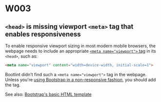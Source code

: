 # W003
## `<head>` is missing viewport `<meta>` tag that enables responsiveness

To enable responsive viewport sizing in most modern mobile browsers, the webpage needs to include an appropriate [`<meta name="viewport">` tag](https://developer.mozilla.org/en-US/docs/Web/HTML/Element/meta) in its `<head>`, such as:
```html
<meta name="viewport" content="width=device-width, initial-scale=1">
```

Bootlint didn't find such a `<meta name="viewport">` tag in the webpage. Unless you're [using Bootstrap in a non-responsive fashion](http://getbootstrap.com/getting-started/#disable-responsive), you should add the tag.

See also: [Bootstrap's basic HTML template](http://getbootstrap.com/getting-started/#template)